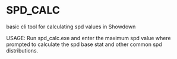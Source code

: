 # SPD_CALC
basic cli tool for calculating spd values in Showdown

USAGE:
Run spd_calc.exe and enter the maximum spd value where prompted to calculate the spd base stat and other common spd distributions.
